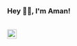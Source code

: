 ### Hey 👋🏽, I'm Aman!<p align="left">
<br/>
<a href="https://www.linkedin.com/in/amanjhurani/">
  <img align="left" alt="Aman's LinkdeIN" width="22px" src="https://cdn-icons-png.flaticon.com/512/174/174857.png" />
</a>


<br />


